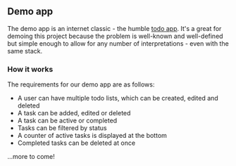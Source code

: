 ## Demo app
The demo app is an internet classic - the humble [todo app](http://todomvc.com). It's a great for demoing this project because the problem is well-known and well-defined but simple enough to allow for any number of interpretations - even with the same stack.

### How it works
The requirements for our demo app are as follows:

- A user can have multiple todo lists, which can be created, edited and deleted
- A task can be added, edited or deleted
- A task can be active or completed
- Tasks can be filtered by status
- A counter of active tasks is displayed at the bottom
- Completed tasks can be deleted at once

...more to come!
